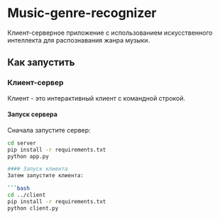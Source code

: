 # Music-genre-recognizer

Клиент-серверное приложение с использованием искусственного интеллекта для распознавания жанра музыки.

## Как запустить

### Клиент-сервер

Клиент - это интерактивный клиент с командной строкой.

#### Запуск сервера

Сначала запустите сервер:

```bash
cd server
pip install -r requirements.txt
python app.py

#### Запуск клиента
Затем запустите клиента:

```bash
cd ../client
pip install -r requirements.txt
python client.py
